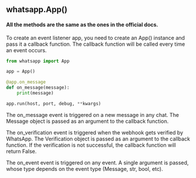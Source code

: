 ## whatsapp.App()


#### All the methods are the same as the ones in the official docs.

To create an event listener app, you need to create an App() instance and pass it a callback function. The callback function will be called every time an event occurs.

```python
from whatsapp import App

app = App()

@app.on_message
def on_message(message):
    print(message)

app.run(host, port, debug, **kwargs)
```

The on_message event is triggered on a new message in any chat. The Message object is passed as an argument to the callback function.

The on_verification event is triggered when the webhook gets verified by WhatsApp. The Verification object is passed as an argument to the callback function. If the verification is not successful, the callback function will return False.

The on_event event is triggered on any event. A single argument is passed, whose type depends on the event type (Message, str, bool, etc).

